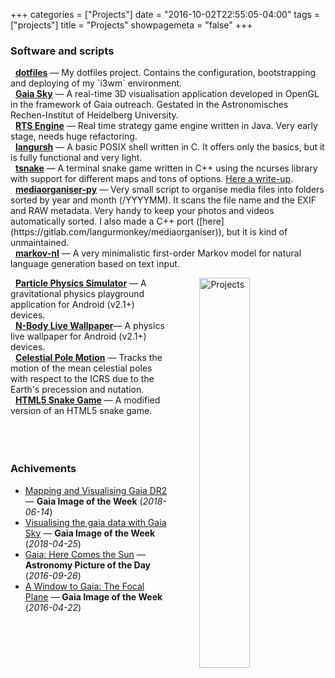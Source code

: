 +++
categories = ["Projects"]
date = "2016-10-02T22:55:05-04:00"
tags = ["projects"]
title = "Projects"
showpagemeta = "false"
+++


### Software and scripts

<article>
<i class="fab fa-gitlab"></i>&nbsp;&nbsp;<strong><a href="https://gitlab.com/langurmonkey/dotfiles">dotfiles</a></strong> &mdash; My dotfiles project. Contains the configuration, bootstrapping and deploying of my `i3wm` environment.
</article>

<article>
<i class="fas fa-globe-europe"></i>&nbsp;&nbsp;<strong><a href="https://zah.uni-heidelberg.de/gaia/outreach/gaiasky/">Gaia Sky</a></strong> &mdash; A real-time 3D visualisation application developed in OpenGL in the framework of Gaia outreach. Gestated in the Astronomisches Rechen-Institut of Heidelberg University.
</article>

<article>
<i class="fab fa-gitlab"></i>&nbsp;&nbsp;<strong><a href="https://gitlab.com/langurmonkey/rts-engine">RTS Engine</a></strong> &mdash; Real time strategy game engine written in Java. Very early stage, needs huge refactoring.
</article>

<article>
<i class="fab fa-gitlab"></i>&nbsp;&nbsp;<strong><a href="https://gitlab.com/langurmonkey/langursh">langursh</a></strong> &mdash; A basic POSIX shell written in C. It offers only the basics, but it is fully functional and very light.
</article>

<article>
<i class="fab fa-gitlab"></i>&nbsp;&nbsp;<strong><a href="https://gitlab.com/langurmonkey/tsnake">tsnake</a></strong> &mdash; A terminal snake game written in C++ using the ncurses library with support for different maps and tons of options. <a href="/blog/2019/learning-ncurses">Here a write-up</a>.
</article>

<article>
<i class="fab fa-gitlab"></i>&nbsp;&nbsp;<strong><a href="https://gitlab.com/langurmonkey/mediaorganiser-py">mediaorganiser-py</a></strong> &mdash; Very small script to organise media files into folders sorted by year and month (/YYYYMM). It scans the file name and the EXIF and RAW metadata. Very handy to keep your photos and videos automatically sorted. I also made a C++ port ([here](https://gitlab.com/langurmonkey/mediaorganiser)), but it is kind of unmaintained.
</article>

<article>
<i class="fab fa-gitlab"></i>&nbsp;&nbsp;<strong><a href="https://gitlab.com/langurmonkey/markov-nl">markov-nl</a></strong> &mdash; A very minimalistic first-order Markov model for natural language generation based on text input.
</article>

<img src="/img/drawings/projects_col_s.jpg"
alt="Projects"
style="float: right; margin-left: 50px; width: 40%" />

<article>
<i class="fa fa-globe"></i>&nbsp;&nbsp;<strong><a href="/project/pps/">Particle Physics Simulator</a></strong> &mdash; A gravitational physics playground application for Android (v2.1+) devices.
</article>

<article>
<i class="fas fa-globe-europe"></i>&nbsp;&nbsp;<strong><a href="/project/nblw/">N-Body Live Wallpaper</a></strong>&mdash; A physics live wallpaper for Android (v2.1+) devices.
</article>

<article>
<i class="fas fa-globe-europe"></i>&nbsp;&nbsp;<strong><a href="/project/celestial-pole/">Celestial Pole Motion</a></strong> &mdash; Tracks the motion of the mean celestial poles with respect to the ICRS due to the Earth's precession and nutation.
</article>

<article>
<i class="fas fa-globe-europe"></i>&nbsp;&nbsp;<strong><a href="/project/snake/">HTML5 Snake Game</a></strong> &mdash; A modified version of an HTML5 snake game.
</article>
<br/>
<br/>
<br/>

### Achivements

-  [Mapping and Visualising Gaia DR2](https://www.cosmos.esa.int/web/gaia/iow_20180614) &mdash; **Gaia Image of the Week** (*2018-06-14*)
-  [Visualising the gaia data with Gaia Sky](https://www.cosmos.esa.int/web/gaia/gaiadr2_gaiasky) &mdash; **Gaia Image of the Week** (*2018-04-25*)
-  [Gaia: Here Comes the Sun](http://apod.nasa.gov/apod/ap160926.html) &mdash; **Astronomy Picture of the Day** (*2016-09-26*)
-  [A Window to Gaia: The Focal Plane](http://www.cosmos.esa.int/web/gaia/iow_20160422) &mdash; **Gaia Image of the Week** (*2016-04-22*)
